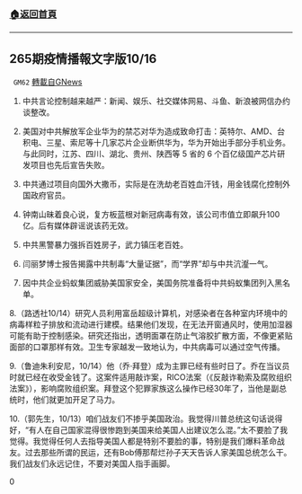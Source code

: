 ###  [:house:返回首頁](https://github.com/ourhimalayas/txt)
---

## 265期疫情播報文字版10/16
` GM62` [轉載自GNews](https://gnews.org/zh-hans/447246/)

1. 中共言论控制越来越严：新闻、娱乐、社交媒体网易、斗鱼、新浪被网信办约谈整改。![]()


2. 美国对中共解放军企业华为的禁芯对华为造成致命打击：英特尔、AMD、台积电、三星、索尼等十几家芯片企业断供华为，华为开始出手部分手机业务。与此同时，江苏、四川、湖北、贵州、陕西等 5 省的 6 个百亿级国产芯片研发项目也先后宣告失败。

3. 中共通过项目向国外大撒币，实际是在洗劫老百姓血汗钱，用金钱腐化控制外国政府官员。

4. 钟南山昧着良心说，复方板蓝根对新冠病毒有效，该公司市值立即飙升100亿。后有媒体辟谣说该药无效。

5. 中共黑警暴力强拆百姓房子，武力镇压老百姓。

6. 闫丽梦博士报告揭露中共制毒“大量证据”，而“学界”却与中共沆瀣一气。

7. 因中共企业蚂蚁集团威胁美国家安全，美国务院准备将中共蚂蚁集团列入黑名单。

8.（路透社10/14）研究人员利用富岳超级计算机，对感染者在各种室内环境中的病毒样粒子排放和流动进行建模。结果他们发现，在无法开窗通风时，使用加湿器可能有助于控制感染。研究还指出，透明面罩在防止气溶胶扩散方面，不像更紧贴面部的口罩那样有效。卫生专家越发一致地认为，中共病毒可以通过空气传播。

9.（鲁迪朱利安尼，10/14）他（乔·拜登）成为主罪已经有些时日了。乔在当议员时就已经在收受金钱了。这案件适用敲诈案，RICO法案（《反敲诈勒索及腐败组织法案》），影响腐败组织案。拜登这个犯罪家族这么操作已经30年了，当他是副总统时，他们就更加开足了马力。

10.（郭先生，10/13）咱们战友们不掺乎美国政治。我觉得川普总统这句话说得好，“有人在自己国家混得很惨跑到美国来给美国人出建议怎么混。”太不要脸了我觉得。我觉得任何人去指导美国人都是特别不要脸的事，特别是我们爆料革命战友。过去那些所谓的民运，还有Bob傅那帮烂孙子天天告诉人家美国总统怎么干。我们战友们永远记住，不要对美国人指手画脚。

0

